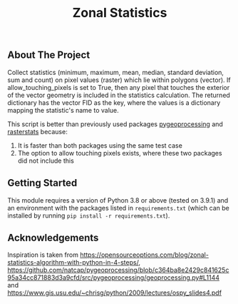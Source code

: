 <br />
<p align="center">
  <h1 align="center">Zonal Statistics</h3>
</p>
<br />

## About The Project

Collect statistics (minimum, maximum, mean, median, standard deviation, sum and count) on pixel values (raster) which lie within polygons (vector). If allow_touching_pixels is set to True, then any pixel that touches the exterior of the vector geometry is included in the statistics calculation. The returned dictionary has the vector FID as the key, where the values is a dictionary mapping the statistic's name to value.

This script is better than previously used packages [pygeoprocessing](https://github.com/natcap/pygeoprocessing) and [rasterstats](https://github.com/perrygeo/python-rasterstats) because:
1. It is faster than both packages using the same test case
2. The option to allow touching pixels exists, where these two packages did not include this

## Getting Started

This module requires a version of Python 3.8 or above (tested on 3.9.1) and an environment with the packages listed in ```requirements.txt``` (which can be installed by running ```pip install -r requirements.txt```). 

## Acknowledgements

Inspiration is taken from https://opensourceoptions.com/blog/zonal-statistics-algorithm-with-python-in-4-steps/, https://github.com/natcap/pygeoprocessing/blob/c364ba8e2429c841625c95a34cc871883d3a9cfd/src/pygeoprocessing/geoprocessing.py#L1144 and https://www.gis.usu.edu/~chrisg/python/2009/lectures/ospy_slides4.pdf
